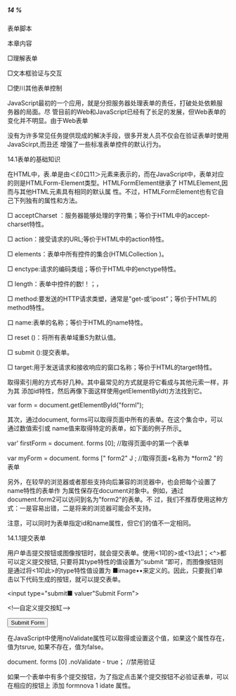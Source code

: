 ##### 14 %

表单脚本

本章内容

□理解表单

□文本框验证与交互

□使川其他表单控制

JavaScript最初的一个应用，就是分担服务器处理表单的责任，打破处处依赖服务器的局面。尽 管目前的Web和JavaScript已经有了长足的发展，但Web表单的变化并不明显。由于Web表单

没有为许多常见任务提供现成的解决手段，很多开发人员不仅会在验证表单时使用JavaScirpt,而丑还 增强了一些标准表单控件的默认行为。

14.1表单的基础知识

在HTML中，表.单是由＜£0口11＞元素来表示的，而在JavaScript中，表单对应的则是HTMLForm-Element类型。HTMLFormElement继承了 HTMLElement,因而与其他HTML元素具有相同的默认属 性。不过，HTMLFormElement也有它自己下列独有的属性和方法。

□ acceptCharset ：服务器能够处理的字符集；等价于HTML中的accept-charset特性。

□ action：接受请求的URL;等价于HTML中的action特性。

□ elements：表单中所有控件的集合(HTMLCollection )。

□ enctype:请求的编码类组；等价于HTML中的enctype特性。

□ length：表单中控件的数!！；，

□ method:要发送的HTTP请求类塑，通常是"get-或‘ipost”；等价于HTML的method特性。

口 name:表单的名称；等价于HTML的name特性。

□ reset ()：将所有表单域重S为默认值。

□ submit ():提交表单。

□ target:用于发送请求和接收响应的窗口名称；等价于HTML的target特性。

取得索引用的方式布好几种。其中最常见的方式就是将它看成与其他元索一样，并为其 添加id特性，然后再像下面这样使用getElementByldt)方法找到它。

var form = document.getElementById{"forml");

其次，通过document, forms可以取得页面中所有的表单。在这个集合中，可以通过数值索引或 name值来取得特定的表单，如下面的例子所示„

var' firstForm = document. forms [0];    //取得页面中的第一个表单

var myForm = document. forms [" form2" J ;    //取得页面+名称为 *form2 "的表单

另外，在较早的浏览器或者那些支持向后兼容的浏览器中，也会把每个设置了 name特性的表单作 为属性保存在document对象中。例如，通过document.form2可以访问到名为"form2"的表单。不 过，我们不推荐使用这种方式：一是容易出错，二是将来的浏览器可能会不支持。

注意，可以同时为表单指定id和name属性，但它们的值不一定相同。

14.1.1提交表单

用户单击提交按钮或图像按钮时，就会提交表单。使用<1叩的>或<13此1；<^>都可以定义提交按钮, 只要将其type特性的值设置为’’submit ”即可，而图像按钮则是通过将<1叩此>的type特性值设置为 ■image••来定义的。因此，只要我们单击以下代码生成的按钮，就可以提交表单。

<!--通用提交按钮-->

<input type="submit■ valuer"Submit Form">

<!―自定义提交按缸—>

<button type="submit">Submit Form</button>

<!--困像按钮

<input type="image" src="graphic.gif">

只要表单中存在上面列出的任何一种按钮，那么在相应表单控件拥有焦点的情况下，按回车键就可 以提交该表单。(textarea是一个例外，在文本区中回车会换行。)如果表单里没有提交按钮，按回车 键不会提交表单。

以这种方式提交表单时，浏览器会在将请求发送给服务器之前触发submit事件。这样，我们就有 机会验证表单数据，并据以决定是否允许表单提交。阻止这个事件的默认行为就可以取消表单提交。例 如，下列代码会阻止表单提交。

var form = document .getEleroentBy工d< "myForm11);

EventUtil.addHandler(form, "submit*, function(event){

//取得事件对象

event = EventUtil.getEvent(event);

//担止默认事件

EventUtil.preventDefault(event);

});

这里使用了第13章定义的EventUtil对象，以便跨浏览器处理事件。调用prevetnDefault () 方法阻止了表单提交。•般来说，在表单数据无效而不能发送给服务器时，可以使用这一技术。

在JavaScript中，以编程方式调用submit ()方法也町以提交表单。而且，这种方式无需表单包含 提交按钮，任何时候都可以正常提交表单。来看一个例子。

var form = document.getElementById("myForra"):

//*交表单 toza. aubnlt ()；

在以调用submit ()方法的形式提交表单时，不会触发submit事件，因此要记得在调用此方法之 前先验证表单数据。

提交表单时可能出现的最大问题，就是重复提交表单。在第一次提交表单后，如果长时间没有反 应，用户可能会变得不耐烦。这时候，他们也许会反复.单击提交按钮。结果往往很麻烦(因为服务器 要处理重a的请求)，或者会造成错误(如果用户是下订单，那么可能会多订好几份)。解决这一问题 的办法#两个：在第一次提交表单肟就禁用提交按钮，或者利用onsubndt事件处理程序取消后续的 表单提交操作。

14.1.2重置表单

在用户单击重置按钮时，表单会被瓊置。使用type特性值为”reset'^J<input;^<button:^ 可以创建®置按钮，如下面的例子所示。

<!—通用重置按相+•->

<input type='reset* value="Reset Form">

< !--自定义重置按钮-胃>

<button type="reset">Reset Form</button>

这两个按钮都可以用來重置表单。在重置表单时，所有表单字段都会恢复到页面刚加载完毕时的初 始值。如果某个字段的初始值为空，就会恢复为空；而带有默认值的字段，也会恢复为默认值。

用户单击_«置按钮屯置表单时，会触发reset事件。利用这个机会，我们可以在必要时取消重置 操作。例如，下面展示f阻止重置表单的代码。

var form = document.getElementById("rnyForm");

EventUtil.addHandler(form, "reset", function(event){

//取得亨件对象

event = EventUtil.getEvent{event);

//阻止表单重置

EventUtil.preventDefault(event)；

});

与提交表单一样，也可以通过JavaScript来熏置表单，如下面的例子所示。 var form = document.getElementById("myForm")；

//重置表单

form.reset()/

与调用submit {)方法不同，调用reset ()方法会像单击重置按钮一样嫩发reset事件。

在Web表单设计中，重置表单通常意味着对已经填写的數据不满意。重置表单 经常会导致用户摸不着头脑，如果意外地触发了表单重置事件，那么用户甚至会很恼 火。事实上，玄置表单的需求是很少见的。更常见的做法是提供一个取消按組，让用 户能够田到苗一个页面，而不是不分青红皂白地重置表单中的所有值。

14.1.3表单字段

可以像访问页面中的其他元素-样，使用原生DOM方法访问表单元素。此外，每个表单都有

elements属性，该属性是表单中所有元素的集合。这个elements集合是一个有序列表，其中包含着 表单中的所有字段，例如＜1叩此＞、＜£6父亡31?63；＞、＜1＞«1:1；011＞和＜€161＜336亡:＞。每个表单字段在elements 集合中的顺序，与它们出现在标记中的顺序相同，可以按照位置和name特性来访问它们。下面来看一 个例子。

var form = document.getElementById(•forrol•)；

//取得表单中的第一个字段

var fieldl = form.elements(0]?

//取评名为"textboxl •的字段

var field2 = form.elements("textboxl");

//取得表单中包念的字役的数量

var fieldCount = form.elements.length;

如果有多个表单控件都在使用一个name （如单选按钮），那么就会返回以该name命名的一个 NodeList。例如，以下面的HTML代码片段为例。

![img](E:/11.ProgramFiles/Typora/JavaScriptd8a70b8fbea1082c34809-81.jpg)

 

<form method="post" id=*myFormn> <ul>

 

</ul>

</form>

 

<lixinput

<lixinput

<lixinput

 

type=-radio" type="radio" type="radio"

 

name="color" name="color" name="color"

 

value=■red">Red</1i > value="green">Green</li> value=*blue">Blue</li>

 

FormFieldsExampleOJ.htm

在这个HTML表单中，有3个单选按钮，它们的name都是”color'意味着这3个字段是一起的。 在访问elements [ "color** ]时，就会返回一下NodeList,其中包含这3个元素；不过，如果访问 elements [0],则只会返回第一个元素。来看下面的例子。

var form = document.getElementById("myForm");

var colorFields = form.elements("color"]? alert (colorFields. length) ；    "3

var firstColorField = colorFields[0]；

var firstFormField = form.elements[0];

alert(firstColorField === firstFormField}; //true

FormFieldsExampleOl. htm

以上代码显示，通过form.elements[0]访问到的第一个表单字段，与包含在form.elements [-color-]中的第一•个元素相同。

也可以通过访问表单的属性来访问元責，例如form[0]可以取得第一个表单字 段，而form[ "color"]则可以取得第一个命名字段。这些爲性与通过elements集 合访问到的元素是相同的。但是，我们应该尽可能使用elements,通过表单属性访 问元素只是为了与旧浏览器向后兼容而保留的一种过渡方式。

1.共有的表单字段厲性

除了＜fieldSet＞元素之外，所有表单字段都拥有相同的一组属性。由于＜input＞^型可以表示多 种表单字段，因此有栈属性只适用于某些字段，但还有一些属性是所有字段所共有的。表单字段共有的 屑性和方法如下。

□    disabled：布尔值，表示当前字段是否被禁用。

□    form：指向当前字段所属表单的指针；只读。

□    name：当前字段的名称。

□    readonly：布尔值，表示当前字段是否只读。

□    tablndex：表示当前字段的切换(tab)序号。

□    type：当前字段的类型，如"checkbox，、"radio",等等。

□    value：当前字段将被提交给服务器的值。对文件字段来说，这个属性是只读的，包含着文件 在计算机中的路径。

除了 form属性之外，可以通过JavaScript动态修改其他任何属性。来看下面的例子：

var form = document.getElementById("myForm"}; var field - form.'elements [0];

//修改value属性

field.value = "Another value"；

//检查form属性的值

alert(field.form    form}; //true

//把焦点设置到当前字段 field.focus()；

//禁用当前字段

field.disabled = true；

//修改type属性(不推荐，但对＜:11^111:＞来说是可行的) field.type = "checkbox"；

能够动态修改表单字段域性，意味着我们可以在任何时候，以任和J方式来动态操作表单。例如，很 多用户可能会重复单击表单的提交按钮。在涉及信用卡消费时，这就是个问题：因为会导致费用翻番。 为此，最常见的解决方案，就是在第一次单击后就禁用提交按钮。只要侦听submit事件，并在该事件 发生时禁用提交按钮即可。以下就是这样一个例子。

//进免多次提交表单

EventUtil.addHandler(form, ■submit", function(event){ event = EventUtil.getEvent(event)； var target = EventUtil.getTarget(event);

//取得提交按钮

var btn = target.elements[*submit-btn"J；

//禁用它

btn.disabled = true；

});

FormFieldsExample02, htm

以上代码为表单的submit事件添加了一个事件处理程序。事件触发后，代码取得了提交按钮 并将其disabled属性没置为true。注意.不能通过onclick事件处理程序来实现这个功能，原 因是不同浏览器之间存在“时差有的浏览器会在触发表单的submit事件之前触发click事件， 而有的浏览器则相反。对于先触发click事件的浏览器，意味赛会在提交发生之前禁用按钮，结果 永远都不会提交表单。因此，最好是通过submit事件来禁用提交按钮。不过，这种方式不适合表 单中不包含提交按钮的情况;如前所述，只有在包含提交按钮的情况下,才有可能触发表单的submit 事件。

除了＜fieldset＞之外，所有表单字段都有type属性。对于＜input＞元素，这个值等于HTML特 性type的值。对于其他元素，这个type属性的值如下表所列。

| 说    明         | HTML示例                           | type厲性的值      |
| ---------------- | ---------------------------------- | ----------------- |
| 单选列表         | <select>...</select>               | •select-one*      |
| 多选列表         | <select raultiple>...</select>     | "select-multiple" |
| 自定义按钮       | <button>...</button>               | "submit"          |
| 自定义非提交按钮 | <button type="button">..,</button> | ■button■          |
| A定义重置按钮    | <button type="reset■>..,</buton>   | ■reset"           |
| 自定义提交按钮   | <button type-"sul»nit■>...</buton> | •submit"          |

此夕卜，＜input;=^＜button＞元素的type属性是可以动态修改的，而＜5616(:(;＞元素的type属性 则是只读的。

2.共有的表单字段方法

每个表单字段都有两个方法：focus (＞和blur (＞。其中，focus ()方法用于将浏览器的焦点设置 到表单字段，即激活表单字段，使其可以响应键盘事件。例如，接收到焦点的文本框会显示插人符号， 随时可以接收输人。使用focus ()方法，可以将用户的注意力吸引到页面中的某个部位。例如，在页面 加载完毕后，将焦点转移到表单中的第-个字段。为此，可以侦听页面的load事件，并在该事件发生 时在表单的第一个字段上调用focus (＞方法，如下面的例子所示。

Eventutil.addHandler{windowz "load"/ function.(event){ document.forms[0].elements[0].focus(＞;

))；

要注意的是，如果第一个表单字段是一个＜input＞元素，且其type特性的值为■hidden，，那么 以上代码会导致错误。另外，如果使用CSS的display和visibility属性隐藏了该字段，同样也会 导致错误。

HTML5为表单字段新增了一个autofocus属性。在支持这个属性的浏览器中，只要设置这个屈性， 不用JavaScript就能自动把焦点移动到相应字段。例如：

＜input type="text" autofocus＞

为了保证前面的代码在设置autofocus的浏览器中正常运行，必须先检测是否设置了该属性，如 果设置了，就不用再调用focus () 了。

EventUtil.addHandler(window, "load", function(eventJ{ var element = document.forms[0].elements[0]；

if (element.autofocus I== true){

element.focus(); console.log(*JS focus");

}

}) ?

FocusExampleOl. htm

因为autofocus是一个布尔值展性，所以在支持的浏览器中它的值应该是true。(在不支持的浏 览器中，它的值将是空字符串。)为此，上面的代码只有在autofocus不等于true的情况下才会调用 focus 0 ,从而保证向前兼容o支持autofocus属性的浏览器有Firefox4+、Safari 5+、Chrome和Opera 9.6o

在默认情况下，只有表单字段可以获得焦点。对于其他元素而言，如果先将其 tablndex属性设置为-1,然后再调用focus (＞方法，也可以让这些元素获得焦点。 只有Opera不支持这种技术。

与focus ()方法相对的是blur ()方法，它的作用是从元素中移走焦点。在调用blur()方法时， 并不会把焦点转移到某个特定的元素上；仅仅是将焦点从调用这个方法的元索上面移走而已。在早期 Web开发中，那时候的表单字段还没有readonly特性，W此就可以使用blur ()方法来创建只读字段《= 现在，虽然需要使用blur ＜)的场合不多了，但必要时还可以使用的。用法如下：

document.forms[0].elements[0].blur(}；

3.共有的表单字段事件

除了支持献标、键盘、更改和IITML事件之外，所有表单字段都支持下列3个事件。

□    blur：当前字段失去焦点时触发。

□    change：对于＜input5^U＜textarea＞元素，在它们失去煤点且value值改变时触发；对于 ＜seleCt＞元素，在其选项改变时触发。

□    focus：当前字段获得焦点时触发。

当用户改变了当前字段的焦点，或者我们调用了 blur ()或focus (＞方法时，都可以触发blur和 focus事件。这两个事件在所有表单字段中都是相同的。但是，change事件在不同表单控件中触发的 次数会有所不同。对于元素，当它们从获得焦点到失去焦点.0. value值改变吋, 才会触发change事件。对于＜select＞元素，只要用户选择了不同的选项，就会触发change事件； 换句话说，不失去焦点也会触发change事件。

通常，可以使用focus和blur事件来以某种方式改变用户界面，要么是向用户给出视觉提示，要 么是向界面中添加额外的功能(例如，为文本框M示一个下拉选项菜单)。而change事件则经常用于 验证用户在字段中输人的数据。例如，假没有一个文本框，我们只允许用户输人数值。此时，可以利用 focus事件修改文本框的背景颜色，以便更清楚地衷明这个字段获得了焦点。可以利用blur事件恢复 文本框的背景颜色，利用change事件在用户输人了非数值字符时再次修改背景颜色。下面就给出了实 现上述功能的代码。

var textbox = document.forms[0).elements(0);

EventUtil.addHandler(textbox, "focus", function(event){ event = EventUtil .getEvent (event)，-

var target = EventUtil.getTarget(event)；

if (target.style.backgroundcolor != "red*){ target.style.backgroundColor = "yellow"；

}

});

EventUtil.addHandler(textbox, "blur", function(event){ event = EventUtil.getEvent(event); var target = EventUti1.getTarget{event);

if (/[^\d]/.test(target.value)){

target.style.backgroundcolor = "red*;

)else {

target.style.backgroundcolor = "•y

)

})；

EventUtil.addHandler(textbox, "change", function(event){ event = EventUtil.getEvent(event); var target = EventUtil.getTarget(event);

if {/[A\d]/.test(target.value)〉{

target.style.backgroundcolor = "red"；

} else {

target.style.backgroundcolor =

}

}) A

FormFieldEventsExampleO l.htm

在此，onfocus事件处理程序将文本框的背景颜色修改为黄色，以清楚地表单当前字段已经激活。 随后，onblur和onchangc事件处理程序则会在发现非数值字符时，将文本框背景颜色修改为红色。 为了测试用户输入的是不是非数值，这里针对文本框的value属性使用了简单的正则表达式。而且， 为确保无论文本框的值如何变化，验证规则始终如一，onblur和onchange事件处理程序中使用了相 同的正则表达式。

关于blur和change事件的关系，并没有戸格的规定。在某些利览器中，blur 事件金先于change事件发生；而在其他浏览器中，则恰好相反。为此，不能假定这 两个事件总会以某种顺序依次触发，这一点要特别注意。

14.2文本框脚本

在HTML屮，有两种方式来表现文本框：一种是使用＜input＞元素的单行文本框，另一种是使用 多行文本框。这两个控件非常相似，而且多数时候的行为也差不多。不过，它们之间仍

然存在一些重要的区别。

要表现文本框，必须将＜input＞元素的type特性设置为"text-。而通过设置size特性，可以指 定文本框中能够显示的字符数。通过value特性，可以设置文本框的初始值，而maxlength特性则用 于指定文本框可以接受的最大字符数。如果要创建一个文本框，让它能够显示25个字符，但输人不能 超过50个字符，可以使用以下代码：

＜inpu二 type=ntext" size="25" maxlength-"50" value="initial value"＞

相对而言,＜textareaxJE索则始终会呈现为一个多行文本框。要指定文本框的大小，可以使用rows 和cols特性。其中，rows特性指定的是文本框的字符行数，而cols特性指定的是文本框的字符列数 (类似于＜1叩11＞元素的size特性)。与＜1叩北＞元素不同，＜textarea＞的初始值必须要放在

之间，如卜面的例子所示。

＜textarea rows-•25" cols="5"＞initial value＜/textarea＞

另一个与＜input:^K别在于，不能在HTML中给＜textarea＞指定最大字符数。

无论这两种文本框在标记中有什么区别，怛它们都会将用户输人的内容保存在value属性中。可

以通过这个属性读取和设置文本框的值，如下面的例子所示：

var textbox = document.forms[0].elements("textboxl"]; alert(textbox.value)；

textbox.value = "Some new value";

我们建议读者像h面这样使用value属性读取或设置文本框的值，不建议使用标准的DOM方法。 换句话说，不要使用setAttribute()设置＜input＞元素的value特性，也不要去修改＜textarea＞ 元素的第一个子节点。原因很简单：对value屑性所作的修改，不一定会反映在DOM中。因此，在处 理文本框的值时，最好不要使用DOM方法。

14.2.1选择文本

卜.述两种文本框都支持select ()方法，这个方法用于选择文本框中的所有文本。在调用select () 方法时，大多数浏览器(Opera除外)都会将焦点设S到文本框中。这个方法不接受参数，可以在任何 时候被调用。下面来看一个例子。

var textbox = document.forms[0].elements["textbox!"]； textbox.select()；

在文本框获得焦点时选择其所有文本，这是一种非常常见的做法，特别是在文本框包含默认值的时 候。因为这样做可以让用户不必一个一个地删除文本。下面展示了实现这-操作的代码。

EventUtil.addHandler{textbox, "focus"# function(event)( event = EventUtil.getEvent(event)； var target EventUtil.getTarget(event);

target.select();

});

TextboxSelectExampleOl. htm

将上面的代码应ffl到文本框之后，只要文木框获得焦点，就会选择其中所有的文本。这种技术能够 较大幅度地提升表单的易用性。

1.选择(select)事件

与select (＞方法对应的，是一个select事件。在选择了文本框中的文本时，就会触发select 事件。不过，到底什么时候触发select事件，还会因浏览器而异。在IE9+、Opera、Firefox、Chrome 和Safari中，只有用户选择了文本(而且要释放鼠标)，才会触发select.事件。而在IE8及更早版本中， 只要用户选择了一个字母(不必释放鼠标)，就会触发select事件。另外，在调用select <)方法时也 会触发select事件。下面是一个简单的例子。

var textbox = document,forms[0].elements[*textboxl”】； EventUtil.addHandler(textbox# "select”， function(event){

var alert("Text selected" + textbox.value);

))；

SelectEventExample01.htm

2.取得选择的文本

虽然通过select事件我们可以知道用户什么时候选择了文本，但仍然不知道用户选择了什么文本。 HTML5通过一些扩展方案解决了这个问题.以便更顺利地取得选择的文本。该规范采取的办法是添加 两个属性： selectionStart 和selectionEndo这两个属性中保存的是基于0的数值，表示柄选择 文本的范围(即文本选区开头和结尾的偏移《〉。因此，要取得用户在文本框中选择的文本，可以使用 如下代码。

function getSelectedText(textbox){

return textbox.value.substring(textbox.selectionStart, textbox,selectionEnd);

因为substring。方法基于字符串的偏移量执行操作，所以将selectionStart和 select ionEnd直接传给它就可以取得选中的文本。

IE9+、Firefox、Safari、Chrome和Opera都支持这两个属性。IE8及之前版本不支持这两个属性， 而是提供了另一种方案。

IE8及更早的版本中有一个document. selection对象，其中保存着用户在整个文档范围内选择 的文本信息；也就是说，无法确定用户选择的是页面中哪个部位的文本。不过，在与select事件一起 使用的时候，可以假定是用户选择了文本框中的文本，因而触发了该事件。要取得选择的文本，首先必 须创建一个范围(第12章讨论过)，然后再将文本从其中提取出来，如下面的例:了•所示。

function getSelectedText(textbox){

if (typeof textbox.selectionStart "number") {

return textbox.value.substring(textbox.selectionStart, textbox.selectionEnd)；

} else if (document.selection){

return document.selection.createRange().text;

TextboxGetSelectedTextExampleOl. htm

这里修改了前面的函数，包括f在IE中取得选择文本的代码。注意，调用document, select ion Bt,不需要考慮textbox参数。

3.选择部分文本

HTML5也为选择文本框中的部分文本提供了解决方案，即最早由Firefox引人的 setSelectionRange ()方法。现在除select {)方法之外，所有文本框都有一个setSelectionRange () 方法。这个方法接收两个参数：要选择的第4字符的索引和要选择的最后一个字符之后的字符的索引 (类似于substring ()方法的两个参数)。来看一个例子。

textbox.value = "Hello world!

//选择所有文本

textbox, set Select ionRange (0 f textbox, value, length) ； /"Hello world!"

//选择前3个字符

textbox.setSelectionRange(0, 3);    //"Hel"

//选择第4到第6个字符

textbox.setSelectionRange(4y 7);    //"o w"

要看到选择的文本，必须在调用setSelect ionRange ()之前或之后立即将焦点设置到文本框。 IE9、Firefox、Safari、Chrome 和 Opera支持这种方案。

IE8及更弔版本支持使用范围(第12章讨论过)选择部分文本。要选择文本框中的部分文本，必须 首先使用IE在所有文本框上提供的createTextRangeO方法创建一个范围，并将苏故在恰当的位置 上。然后，再使用moveStartO和moveEndG这两个范围方法将范围移动到位。不过，在调用这两个 方法以前，还必须使用col lapse ()将范围折叠到文本框的开始位置。此时，moveStarU)将范围的起 点和终点移动到了相同的位置，只要再给moveEndO传人要选择的字符总数即可。最后一•步，就是使 用范围的select ()方法选择文本，如下面的例子所示。

textbox.value = "Hello world!";

var range = textbox.createTextRange();

//选择所有文本

range.collapse(true);

range.movestart("character-, 0);

range.moveEnd("character", textbox.value.length)；    //"Hello world!■

range.select();

//选择前3个字符

range.collapse{true)；

range.moveStart("character", 0);

range.moveEnd("character-, 3)；

range.select();    //"Hel"

//选择第4到第6个字符

range.collapse(true)；

range.moveStart("character"r 4);

range.moveEnd("character"r 3);

range.select()?    //"o w”

与在其他浏览器中一样，要想在文本框中看到文本被选择的效果，必须让文本框获得焦点。 为了实现跨浏览器编程，可以将上述两种方案组合起来，如下面的例子所示。

function selectText(textboxy startIndex, stoplndex){ if (textbox.setSelectionRange){

textbox.setSelectionRange(startIndex, stoplndex);

} else if (textbox.createTextRange){

var range = textbox.createTextRange()? range.collapse(true};

range.moveStart("character", startlndex);

range.moveEnd("character", stoplndex - startIndex};

range.select();

textbox.focus();

}

TextboxPartialSelectionExampleOl. htm

这个selectTextO涵数接收三个参数：要操作的文木框、要选择文本中第一个字符的索引和要选 择文本中最后一个字符之后的索引。首先，函数测试了文本框是否包含setSelectionRangeO方法。 如果有，则使用该方法。否则，检测文本框是否支持createTextRangeO方法。如果支持，则通过创 建范W来实现选择。最后一步，就是为文本框设置焦点，以便用户看到文本框中选择的文本。可以像下 面这#selectText 法。

textbox.value = "Hello world!"

//选择所有文本

selectText (textbox, 0, textbox.value, length); /"Hello world!"

//选择前3个字符

selectText(textbox, 0, 3)?    //"Hel"

//选择第4到第6个字符

selectText(textbox, 4, 7);    //"o w"

选择部分文本的技术在实现髙级文本输入框时很有川，例如提供自动完成建议的文本框就可以使用 这种技术。

14.2.2过滤输入

我们经常会要求用户在文本框中输人特定的数据，或者输人特定格式的数据。例如，必须包含某些 宇符，或者必须匹配某种模式。由于文本框在默认情况K没有提供多少验证数据的手段，因此必须使用 JavaScript来完成此类过滤输人的操作。而综合运用事件和DOM手段，就可以将普通的文本框转换成能 够理解用户输入数据的功能型控件。

1.屏蔽字符

有时候，我们需要用户输人的文本中包含或不包含某些字符。例如，电话号码中不能包含非数值字 符。如前所述，响应向文本框中插人字符操作的是keypress事件。因此，可以通过阻止这个事件的默 认行为来屏蔽此类字符。在极端的情况下，可以通过下列代码屏蔽所有按键操作。

EventUtil.addHandler(textbox, "keypress", function(event){ event = EventUCil.getEvent(event);

EventUtil.preventDefault(event);

})；

运行以上代码后，由于所有按键操作都将被屏蔽，结果会导致文本框变成只读的。如果只想屏蔽特 定的字符，则需要检测keypress ；#件对的字符编码，然后再决定如何响应。例如，下列代硏只允许 用户输人数值。

EventUtil.addHandler(textbox, "keypress", function(event){ event = EventUtil.getEvent(event);

var target 醒 EventUtil.getTarget(event): var charCode = EventUtil.getCharCode(event);

if (I/\d/.teat(String.fromCharCode(charCode))){

RventUtil.preventDefault(event)；

)

});

在这个例子中，我们使用EventUtil.getCharCodeG实现了跨浏览器取得字符编码。然后，使 用String. fromCharCodeG将字符编码转换成字符串，再使用正则表达式八d/来测试该字符串，从 而确定用户输人的是不是数值。如果测试失败，那么就使用EventUtil .preventDefault ()屏蔽按键 事件。结果，文本框就会忽略所有输人的非数值。

虽然埋论上只应该在用户按下字符键时才触发keypress事件，但有些浏览器也会对其他键触发此 事件。Firefox和Safari (3.1版本以前)会对向上键、向下键、退格键和删除键触发keypress事件； Safari 3.1及更新版本则不会对这*键触发keypress事件。这意味着，仅考虑到屏蔽不是数值的字符还 不够，还要避免屏蔽这些极为常用和必要的键。所幸的是，要检测这些键并不困难。在Firefox中，所 有由非字符键触发的keypress事件对应的字符编码为0,而在Safari 3以前的版本中，对应的字符编 码全部为8。为了it代码更通用，只要不屏蔽那些字符编码小于10的键即可。故而，可以将上面的函数 重写成如下所示。

Eventutil.addHandler(textbox, "keypress", function(event){ event = EventUtil.getEvent(event)； var target = EventUtil.getTarget(event); var charCode = EventUtil.getCharCode(event)；

if (1/\d/.teat(String.fromCharCode(charCode)> && charCode > 9){

EventUtil .preventDefault (event) '•

)

}>；

这样，我们的事件处理程序就可以适用所有浏览器了，即可以屏蔽非数值字符，但不屏蔽那些也会 触发keypress事件的基本按键。

除此之外，还有一个问题需要处理：复制、粘贴及其他操作还要用到Ctrl键。在除IE之外的所有 浏览器中，前面的代码也会屏蔽Ctrl+C、Ctrl+V,以及其他使用Ctrl的组合键。因此，最后还要添加一 个检测条件，以确保用户没冇按下Ctrl键，如下面的例子所示。

EventUtil.addHandler{textbox, "keypress", function(event){ event = EventUtil.getEvenc(event); var target = EventUtil.getTarget{event}; var charCode = EventUtil.getCharCode(event);

if (I/\d/.teat(String.froaaCharCode(charCode))    charCode > 9

1event.ctrlKey){

EventUtil.preventDefault(event);

}

TextboxInputFUteringExampleO l.htm

经过最后一点修改，就nf以确保文本框的行为完全正常了。在这个例子的基础上加以修改和调整， 就可以将同样的技术运用于放过和屏蔽任何输人文本框的字符。

2.操作剪貼板

IE是第一个支持与剪贴板相关事件，以及通过JavaScript访问剪貼板数据的浏览器。IE的实现成为 了事实上的标准，不仅Safari 2、Chrome和Firefox 3也都支持类似的事件和剪貼板访问(Opera不支持

通过JavaScript访问剪贴板)，HTML5后来也把剪贴板事件纳人了规范。下列就是6个剪贴板事件。

□    be forecopy ：在发生复制操作前触发。

□    copy:在发生复制操作时触发。

口 beforecut:在发生剪切操作前触发。

□    cut:在发生剪切操作时触发。

□    beforepaste：在发生粘贴操作前触发。

□    paste：在发生粘贴操作时触发。

由于没冇针对剪贴板操作的标准，这些事件及相义对象会因浏览器而异。在Safari、Chrome和Firefox 中，beforecopybeforecut和beforepaste事件只会在拯水针对文本框的上下文菜单(预期将发 生剪贴板事件)的情况下触发。但是，IE则会在触发copy、cut和paste事件之前先行触发这些事件。 至于copy、cut和paste事件，只要是在上下文菜单中选择了相应选项，或者使用了相应的键盘组合 键，所有浏览器都会触发它们。

在实际的事件发生之前，通过beforecopy、be forecut和beforepaste事件可以在向剪贴板发 送数据，或者从剪贴板取得数据之前修改数据。不过，取消这些事件并不会取消对剪贴板的操作——只 有取消copy、cut和paste事件，才能阻ll:相应操作发生。

要访问剪贴板中的数据，可以使用clipboardData对象：在IE中，这个对象是window对象的 属性；而在Firefox 4+、Safari和Chrome巾，这个对象是相应event对象的厲性。'但是，在Firefox、 Safari和Chorme中，只有在处理剪贴板事件期间clipboardData对象才冇效，这是为了防止对剪贴板 的未授权访问；在IE中，则可以随时访问clipboardData对象。为了确保跨浏览器兼容性，最好只 在发生剪贴板事件期间使用这个对象。

这个 clipboardData 对象有三个方法：getData (＞、setData ()和 clearData ()。其中，getData () 用于从剪贴板中取得数据，它接受•个参数，即要取得的数据的格式。在IE中，有两种数据格式："text" 和-URL"。在Firefox、Safari和Chrome中，这个参数是一种MIME类型；不过，可以用"text•代表 ■text/plain"。

类似地，setDataO方法的第一个参数也是数据类型，第二个参数是要放在剪贴板中的文本。对于 第一个参数，IE照样支持lext’1和”URL、而Safari和Chrome仍然只支持MIME类型。但是，与 getData ()方法不同的是，Safari和Chrome的56[03&3()+方法不能识别'呔6*1:"类型＜:这两个浏览器在 成功将文本放到剪贴板中后.都会返囬true;否则，返回falseo为了弥合这些差异，我们可以向 EventUtil中再添加下列方法。

var EventUtil = {

//冰略的代码

gotClipboardText: function(event){

var clipboardData ■ (event.clipboardData II window.clipboardData)t return clipboardData.getData("text");

//省略的代码

setClipboardText: function(event, value){ if (event.clipboardData){

return event.clipboardData.setData("text/plainM, value);

)else if (window.clipboardData){

return window.clipboardData.setData("text"< value)?

)

//省略的代码

EventUtil.js

这里的getClipboardText (}方法相对简单；它只要确定clipboardData对象的位置，然后再 以"text•类型调用getData<)方法即可。相应地，setClipboardText ()方法则要稍微复杂一些。在 取得clipboardData对象之后，需要根据不同的浏览器实现为setData ()传人不同的类型(对于Safari 和 Chrome,是"text/plain";对于 IE,是"text" )o

在需要确保粘贴到文本框中的文本中包含某些字符，或者符合某种格式要求时，能够访问剪贴板是非 常有用的。例如，如果斗文本框只接受数值，那么就必须检测粘贴过来的值，以确保有效。在paste 事件中，可以确定剪贴板中的值是否有效，如果无效，就可以像下面示例中那样，取消默认的行为。

EventUtil.addHandler(textbox, "paste", function(event){

I    event = EventUtil,getEvent(event);

var text = EventUtil.getClipboardText(event):

if (JZz'\d*$/.test(text)) {

EventUtil.preventDefault(event)；

})；

TextboxClipboardExampleOl. htm

在这里，onpaste事件处理程序可以确保只有数值才会被粘貼到文本框中。如果剪贴板的值与正 则表达式不匹配，则会取消粘贴操作。Firefox, Safari和Chrome只允许在onpaste事件处理程序巾访 问 getData ()方法。

由于并非所有浏览器都支持访问剪贴板，所以更简单的做法是屏蔽一或多个剪贴板操作。在支持 copy、cut和paste事件的浏览器中(IE、Safari、Chrome和Firefox 3及更商版本)，很容易阻止这些 事件的默认行为。在Opera中，则需要阻止那些会触发这些事件的按键操作，同时还要阻止在文本框中 显示上下文菜单。

14.2.3自动切换焦点

使用JavaScript可以从多个方面增强表单字段的易用性。艽中，最常见的-种方式就是在用户填写 完当前字段时，自动将焦点切换到下一个字段。通常，在自动切换焦点之前，必须知道用户已经输人了 既定长度的数据(例如电话号码)。例如，美国的电话号码通常会分为三部分：区号、局号和另外4位 数字。为取得完整的电话号码，很多网页中都会提供下列3个文本框：

<input type?text" name="tell * id="txtTellB maxlength= * 3■>

<input type="text" name="tel2" id="txtTel2" maxiength=■3■>

<input type="text" name=-tel3 * id="txtTel3" maxiength=•4■>

Textbox TabForwardExampleOl. htm

为增强易用性，同吋加快数据输人，可以在前一个文本框中的字符达到最大数毡后，自动将焦点切 换到下一个文本框。换句话说，用户在第-•个文本框中输入了 3个数字之后，焦点就会切换到第一个文 本框，再输人3个数字，焦点又会切换到第三个文本框。这种“自动切换焦点”的功能，可以通过下列 代码实现：

{function()(

function tabForward(event){

event = EventUtil.getEvent(event); var target = EventUtil.getTarget(event);

if (target.value.length == target.maxLength){ var form = target.form；

for (var i=0, 1 en.= form.elements.length; i < len； i+ + ) { if (form.elements[i] == target) {

if (form.elements[i+1]){

form.elements[i+l].focus()；

}

return；

}

var textboxl = document.getElementById(’ txtTell*)； var textbox2 = document. get Element By Id (* txtTel2 ••); var textbox3 = document.getElementById("txtTel3")；

EventUtil.addHandler(textboxl, "keyup■, tabForward)； EventUtil.addliandler {textbox2x "keyup", tabForward); EventUtil.addllandler(textbox3# "keyup", tabForward)；

}) 0 ?

TextboxTabForwardExampleOl. htm

开始的tabForward UW数是实现“自动切换焦点”的关键所在。这个函数通过比较用户输人的值 与文本框的maxlength特性，可以确定是否已经达到最大长度。如果这两个值相等（因为浏览器最终 会强制它们相等，因此用户绝不会多输人字符），则耑要査找表单字段集合，直虽找到下一个文本框。 找到下一个文本框之后，则将焦点切换到该文木框。然后，我们把这个函数指定为每个文本框的onkeyup 事件处理程序。由于keyup事件会在用户输人了新字符之后触发，所以此时是检测文本框中内容长度 的最佳时机。这样一来，用户在填写这个简单的表单时，就不必再通过按制表键切换表单字段和提交表 单了。

不过溝记住，这些代码只适用于前面给出的标记，而II没有考應隐藏字段=

14.2.4 HTML5 约束验证 API

为了在将表单提交到服务器之前验证数据，HTML5新增了一些功能。有了这些功能，即便JavaScript 被禁用或者由于种种原因未能加载，也可以确保基本的验证。换句话说，浏览器自己会根据極记中的规 则执行验证，然后自己显示适当的错误消息（完全不用JavaScript插手）。当然，这个功能只有在支持 HTML5这部分内容的浏览器中才有效，这些浏览器有Firefox 4+、Safari 5+、Chrome和Opera 10+。

只有在某些怙况下表单字段冰能进行A动验证。具体来说，就是要在HTML标记中为特定的字段 指定一些约束，然后浏览器才会0动执行表单验证。

\1.    必填字段

第--种情况是在表单字段中指定了 required属性，如下而的例子所示：

<input type="textname="username" required〉

任何标注有required的字段，在提交表单时都不能空着。这个属性适用于〈input〉、<textarea> 和<select>字段（Opera 11及之前版本还不支持〈select>的required屈性）。在JavaScript中，通过 对应的required属性，可以检査某个表单字段是否为必填字段。

var isUsernameRequired = document.forms[0J.elements["username°].required；

另外，使用下面这行代码可以测试浏览器是否支持required属性。

var isRequiredSupported = "required" in document.createElement（"inputM;

以上代码通过特性检测来确定新创建的<input;>%索中是否存在required属性。

对于空着的必填字段，不同浏览器有不同的处理方式。卩1«^»4和01^!»11会阻止表雄提交并在相 应字段下方弹出帮助框，而Safari （5之前）和Chrome （9之前）则什么也不做，而且也不阻止表单提

交。

\2.    其他输入类型

HTML5 *<inPut>元索的type滅性又增加了几个值。这些新的类型不仅能反映数据类型的信息， 而且还能提供一拽默认的验证功能。其屮，和是两个得到支持最多的类型，各浏览器也 都为它们增加丫定制的验证机制。例如：

<input type="email■ name email■>

<input type="url" name="homepage">

顾名思义，"email"类型要求输人的文本必须符合电子邮件地址的模式，而■url•‘类型要求输入的 文本必须符合URL的模式。不过，本节前面提到的浏览器在恰当地匹配模式方面都存在问题。最明显 的是会被当成一个有效的电子邮件地址。浏览器开发商还在解决这些问题。

要检测浏览器是否支持这些新类铟，可以在JavaScript创建一f<input>元素，然后将type属性 设H为-email”或•url»,最后再检测这个域性的值。不支持它们的IH版本浏览器会自动将未知的值设 置为“text”，而支持的浏览器则会返回正确的值。例如：

var input = document.createElement（■input"}; input.type = "email"；

var isSmailSupported = （input.type =- "email"）;

要注意的是，如果不给<1叩此>元素设置required «性，那么空文本框也会验证通过。另一方面， 设置特定的输人类型并不能阻止用户输人无效的值，只是应用某些默认的验证而已。

\3.    数值范围

除了’•email"和“urV，HTML5还定义了另外几个输人元素：，这几个元素都要求填写某种基于数

字的值：•number", "range", "datetime", "datetime-local", ’date”、"month"、"week", 还有•time-。浏览器对这几个类型的支持情况并不好，闪此如果真想选用的话，要特别小心。目前， 浏览器开发商主要关注更好的跨平台兼容性以及更多的逻辑功能。因此，本节介绍的内容某种程度上有 呰超前，不一定马上就能在实际开发中使用。

对所右这些数值类型的输人元索，可以指定min属性(最小的可能值)、max属性(最大的可能值) 和step属性(从min到max的两个刻度间的差值)。例如，想让用户只能输人0到100的值，而且这 个值必须是5的倍数，可以这样写代码：

<input type="number" min="0" max="100" step="5" name="count">

在不同的浏览器中，可能会也可能不会看到能够白动递增和递减的数值调节按钮(向上和向下按

钮)。

以上这驻属性在JavaScript中都能通过对应的元素访问(或修改)。此外，还有两个方法：stepupf) 和stepDownO,都接收一个可选的参数：要在当前值基础上加上或减去的数值。(默认是加或减1。) 这两个方法还没有得到任何浏览器支持，仴下面的例子演示了它们的用法。

input.stepDown(10)； //减10

4.输入模式

HTML5为文本字段新增了 pattern属性。这个属性的值是一个正则表达式，用于匹配文本框中的 值<：例如，如果只想允许在文本字段屮输人数值，可以像下面的代码-样应用约束：

<input type="texc" pattern="\<3+* name= "count">

注意，模式的开头和末尾不用加"和$符号(假定已经有了)。这两个符号表示输人的值必须从头到 尾都与模式闪配。

与其他檢人类型相似，指定pattern也不能阻止用户输人无效的文本。这个模式应用给值，浏览 器来判断值是有效，还是无效。在JavaScript巾可以通过pattern属性访问模式。

var pattern - document.forms[0】.elementsI"count■】.pattern;

使用以下代码可以检测浏览器是否支持pattern属性。

var isPatternSupported = "pattern*1 in document. createSlement (" input")；

5.检測有效性

使用checkValidityO方法可以检測表单中的某个字段是否有效。所有表单字段都有个方法，如 果穿段的值有效，这个方法返冋true,否则返回false。字段的值足否有效的判断依据是本节前面介 绍过的那些约束。换句话说，必填字段中如果没有值就是无效的，而字段中的值与pattern属性不匹 配也是无效的。例如：

if (document.forms[0】.elements[0].checkValidity{)){

//字段有效，继续

} else {

//字段无效

要检测幣个表卑是否有效，可以在表单自身调用checkValidity (>方法<，如果所有表单字段都有 效，这个方法返冋true;即使有-个字段无效，这个方法也会返回Ealseo

if(document.forms[0].checkValidity()){

//表单有效，继续 } else {

//表单无效

}

与checkValidity<)方法简单地吿诉你字段是否布效相比，validity属性则会吿诉你为什么字 段苻效或无效。这个对象巾包含一系列《性，每个属性会返回一个布尔值。

□    customError :如果设置了 setCustomValidity (),则为 true,否贝G返回 false。

□    patternMismatch：如果值与指定的pat tern属性不匹配，返冋true。

口 rangeOverf low：如果值比max值大，返回true。

□    rangeUnderf 1 ow：如果值比min 值小，返回 true。

□    stepMisMatch：如果min和max之间的步长值不合理，返回trueo

□    tooLong：如果值的长度超过了 maxi eng[h属性指定的长度，返回true。有的浏览器(如Firefox4) 会自动约束字符数量，因此这个值可能永远都返回false。

□    typeMismacch：如果值不是"mail ••或Murl”要求的格式，返回true。

□    valid：如果这里的其他/滅性都是false,返回true。checkValidity ()也要求相同的值。

□    valueMissing：如果标注为required的字段中没存值，返回true。

因此，要想得到更具体的信息，就应该使用validity属性来检测表单的有效性。下面是一个例子。

if (input.validity && !input.validity.valid){ if (input.validity.valueMissing){

alert("Please specify a value.")

} else if (input.validity.typeMismatch){

alert ("Please enter an email address. **);

} else {

alert ("Value is invalid.”；

}

6.禁用验证

通过设置invalidate属性，可以吿诉表单不进行验证。

<form method-"post" action="signup.php" novalidate>

< i --这里插入表单元责-->

</form>

在JavaScript中使用noValidate属性可以取得或设置这个值，如果这个属性存在，值为tsrue, 如果不存在，值为false。

document. forms [0] .noValidate - true； //禁用验证

如果一个表单中有多个提交按钮，为了指定点击某个提交按钮不必验证表单，可以在相应的按钮上 添加 formnova 1 idate 属性。

<form method="post" action="foo.php">

<!--这里插入表单元素一>

<input type-M submit" value="Regular Submit">

<input type="submit" formnova1Idate name«nbtnNoV«lidato" valuer"Non-validating Submit">

</form>

在这个例子中，点击第一个提交按钮会像往常一样验证表单，而点击第二个按钮则会不经过验证而 提交表单。使用JavaScript也可以设置这个属性。

//禁用狯证

document.forms[0].elements【"btRNoValidate"]•formNoValidate = true；14.3选择框脚本

选择框是通过<3^6011>和<0£)1^011>元素创建的。为了方便与这个控件交互，除了所有表单字段共 有的属性和方法外，HTMLSelectElement类型还提供了下列属性和方法。

□    a&i{neMOption, relCption):向控件中插人新<option>jii素，其位置在相关项(reJOption ) 之前。

□    multiple:布尔值，表示是否允许多项选择；等价于HTML中的multiple特性。

□    options:控件中所有<option>元素的 HTMLCollection。

□    remove (index):移除给定位置的选项。

□    selectedlndex：基于0的选中项的索引，如果没有选中项，则值为-1。对于支持多选的控件,• 只保存选中项中第一项的索引。

□    size：选择框中可见的行数；等价于HTML中的size特性。

选择框的type属性不是-select-one"，就是"select-multiple”，这取决于HTML代码中有 没有multiple特性。选择框的value属性由当前选中项决定，相应规则如下。

□如果没有选中的项，则选择框的value属性保存空字符串。

□如果有一个选中项，而且该项的value特性已经在HTML中指定，则选择框的value属性等 于选中项的value特性。即使value特性的值是空字符串，也同样遵循此条规则。

□如果有一个选中项，但该项的value特性在HTML中未指定，则选择框的value属性等于该 项的文本。

□如果有多个选中项，则选择框的value属性将依据前两条规则取得第一个选中项的值。

以下面的选择框为例：

<select nane="location" id="selLocati.on">

<option value:"Sunnyvale, CA">Sunnyvale</option>

<option value-"Los Angeles, CA">Los Angeles</option>

<option value= *Mountain View, CA">Mountain View</option>

<option value="B>China</option>

<option>Australia</option>

</select>

如果用户选择了其中第一项，则选择框的值就是"Sunnyvale, CA"。如果文本为”China"的选项 被选中，则选择框的值就是、个空字符串，W为其value特性是空的。如果选择了最后一项，那么由 于<option>中没有指定value特性，则选择框的值就是11Australia*。

在DOM中，每个<option>元素都有一个HTMLOptionElement对象表示。为便于访问数据， HTMLOptionElement对象添加了下列属性：

□    index：当前选项在options集合中的索引。

□    label:当前选项的标签；等价于HTML中的label特性。

□    selected：布尔值，表示当前选项是否被选中。将这个属性设置为true可以选中当前选项。

□    text：选项的文本。

□    value：选项的值（等价于HTML中的value特性）:，

其中大部分属性的目的，都是为了方便对选项数据的访问。虽然也可以使用常规的DOM功能来访 问这些信'息，但效率是比较低的，如下面的例子所示：

var selectbox = document.forms[0]. elements["location"];

//不拉芩

var text = selectbox. opt ions [0] . f irstChild.nodeValue；    //选项的文本

var value = selectbox.options [0] .getAttribute{ "value"）;    //选^5的值

以上代码使用标准DOM方法，取得了选择框中第~项的文本和值。可以与下面使用选项属性的代 码作一比较：

var selectbox = document.forms[0]. elements["location"];

"推存

var text = selectbox.options [0] .text;    //选项的文本

var value = selectbox. opt ions [0] .value;    "选項的值

在操作选项时，我们建议最好是使用特定于选项的属性，因为所有浏览器都支持这些属性。在将表 单控件作为DOM节点的愔况下，实际的交互方式则会因浏览器而异。我们不推荐使用标准DOM技术 修改<opt ion>JE素的文本或者值。

最后，我们还想提醒读者注意一点：选择框的change事件与其他衷单字段的change事件触发的 条件不一样=其他表单字段的change事件是在值被修改且焦点离开当前字段时触发，而选择框的 change亊件只要选屮了选项就会触发。

不同浏览器下r选项的value属性返回什么值也存在差别。但是，在所有浏览 器中，value属性始终等于value特性。在未指定value特性的情况下，IE8会返 回空字符串，而JE9+、Safari、Firefox、Chrome和Opera则会返回与text特性相同 的值。-

14.3.1选择选项

对于只允许选择一项的选择框，访问选中项的最简单方式，就是使用选择框的selectedindex届 性，如下面的例子所示：

var selectedOption = selectbox.options[selectbox.seleccedlndex];

取得选中项之后，可以像下面这样显示该选项的信息：

var selectedlndex = selectbox.selectedlndex；

var selectedOption = selectbox.options[selectedlndex];

alert("Selected index： • + selectedlndex + 0\nSelected text: * +

selectedOption. text + "\nSelected value： " +• selectedOption.value)；

SelectboxExample01.htm

这里，我们通过一个警告框显示f选中项的索引、文本和值。

对于可以选择多项的选择框，seleccedfindex属性就好像只允许选择一项一样。设置 selectedlndex会导致取消以前的所有选项并选择指定的那一项，而读取seleccedlndex则只会返 回选中项中第一项的索弓I值。

另一种选择选项的方式，就是取得对某一项的引用，然后将其selected属性设置为true。例如， 下面的代W会选中选择框中的第一项：

selectbox.options(01.selected = true；

与selectedlndex不同，在允许多选的选择框中设置选项的selected属性，不会取消对其他选中项 的选择，因而可以动态选中任意多个项。但是，如果是在单选选择枢中，修改某个选项的selected属性则 会取消对其他选项的选择。需要注意的是，将selected属性设置为false对单选选择框没有影响。

实际上，selected属性的作用主要是确定用户选择了选择框中的哪一项。要取得所冇选中的项， 可以循环遍历选项集合，然后測试每个选项的selected域性。来看下面的例子。

function getSelectedOptions(selectbox){ var result = new Array(); var option = null；

for {var i=0# len=selectbox.options.length； i < len； i++){ option = selectbox.options[i]; if (option.selected){

result.push(option)；

)

}

return result；

}

SelectboxExample03. htm

这个函数可以返回给定选择框中选中项的•个数组。首先，创建一个将包含选中项的数组，然后使 用for循环迭代所有选项，同时检测每一项的selected属性，如果有选项被选中，则将其添加到 result数组中。最后，返回包含选中项的数组。下面是一"使用getSelectedOptions (＞函数取得 选中项的示例。

var selectbox = document.getElementByld("selLocation");

var selectedOptions = getSelectedOptions(selectbox)；

var message = M■；

for (var i=0, len=selectedOptions.length； i < len; i++){

message +- "Selected index:"十 selectedOptions[i].index +

•\nSelected text: " + selectedOptions[i].text +

"\nSelected value: " + selectedOptions[i].value +

}

alert(message);

SelectboxExample03. htm

在这个例子中，我们首先从一个选择框中取得了选中项。然后，使用for循环构建了一条消息，包 含所有选中项的信息：每一项的索引、文本和值。这种技术适用于单选和多选选择框。

14.3.2添加选项

可以使用JavaScript动态创建选项，并将它们添加到选择框中。添加选项的方式有很多，第一种方 式就是使用如下所示的DOM方法。

var newOption = document.createElement("option");

newOption.appendChild(document.createTextNode("Option text"));

newOption.setAttribute<"value", "Option value");

selectbox.appendChild(newOption);

SelectboxExample04. htm

以上代码创建了一个新的＜Option＞元素，然后为它添加了一个文本节点，并设肾其value特性， 最后将它添加到了选择框中。添加到选择框之后，用户立即就可以看到新选项=

第二种方式是使用Option构造函数来创建新选项，这个构造函数是DOM出现之前就有的，一 直遗留到现在。Option构造函数接受两个参数：文本(text)和值(value);第二个参数可选。 虽然这个构造函数会创建一个Object的实例，但兼容DOM的浏览器会返回一个＜option＞元素。 换句话说，在这种情况下，我们仍然可以使用appendChildO将新选项添加到选择框中。来看下面 的例子。

var newOption = new Option("Option text", "Option value")； select box. appendChild (newOpt ion);    //在 IE8 及之前版本中有问题

SelectboxExampleQ8. htm

这种方式在除IE之外的浏览器中都可以使用u由于存在bug, IE在这种方式下不能正确设置新选 项的文本。

第三种添加新选项的方式是使用选择框的add ()方法。DOM规定这个方法接受两个参数：要添加 的新选项和将位于新选项之后的选项。如果想在列表的最后添加-•个选项，应该将第二个参数设置为 null。在IE对add ()方法的实现屮，第二个参数是可选的，而且如果指定，该参数必须是新选项之后 选琐的索引。兼容DOM的浏览器要求必须指定第二个参数，因此要想编写跨浏览器的代码，就不能只 传人一个参数。这时候，为第二个参数传人undefined,就可以在所有浏览器中都将新选项插人到列 表最后了。来看-个例子。

var newOption = new Option("Option text *, "Option value"); selectbox. add (newOption, undefined); //袭值方案

Selectbox£xample04. htm

在IE和兼容DOM的浏览器中，上面的代码都可以正常使用。如果你想将新选项添加到其他位置(不 是最后一个)，就应该使用标准的DOM技术和insertBef ore {)方法。

就和在HTML中一样，此时也不一定要为选项指定值。换句话说，只为option 构造函数传入一个参数(选项的文本)也没有问题„

14.3.3移除选项

![img](E:/11.ProgramFiles/Typora/JavaScriptd8a70b8fbea1082c34809-82.jpg)

 

与添加选项类似，移除选项的方式也有很多种。首先，可以使用DOM的removeChildO方法, 为传人要移除的选项，如下面的例子所示：

selectbox.removeChiId(selectbox.options[0]};    //移除■第一个选项

其次，可以使用选择框的remove (>方法。这个方法接受一个参数，即要移除选项的索引，如下面 的例子所示：

selectbox.remove{0) ;    //移除第一个选项

圾后一种方式，就是将相应选项设置为null。这种方式也是DOM出现之前浏览器的遗留机制。 例如：

se 1 Get box. options [0] = null;    //移汾第一个选項

要清除选择框中所有的项，需要迭代所有选项并逐个移除它们，如下面的例子所示：

function clearSelectbox(selectbox){

for(var i=0, len=selectbox.options.length； i < len； i++){

selectbox.remove(i)；

}

}

这个函数每次只移除选择框屮的第一个选项。由于移除第一个选项后，所有后续选项都会自动向上 移动一个位S,因此承复移除第一个选项就可以移除所有选项了。

14.3.4移动和重排选项

在DOM标准出现之前，将一个选择框中的选项移动到另一个选择框中是非常麻烦的。整个过程要 涉及从第一个选择框中移除选项，然后以相同的文本和值创建新选项，最后再将新选项添加到第二个选 择框中。而使用DOM的appendChildO方法，就可以将第一个选择框中的选项直接移动到第二个选 择框中。我们知道，如果为appendChildO方法传人一个文梢中已有的元素，那么就会先从该元素的 父节点中移除它，再把它添加到指定的位2。下面的代码展示了将第一个选择框中的第一个选项移动到 第二个选择框屮的过程。

var selectboxl = document.getElementByld("selLocationsl"); var selectbox2 = document.getElementByld(*selLocations2")； selectbox2.appendChild{selectboxl.options[0]);

SelectboxExample05. htm

移动选项与移除选项有一个共同之处，即会重置每-•个选项的index属性。

宽排选项次序的过程也十分类似，最好的方式仍然是使用DOM方法。要将选择框中的某一项移动

到特定位置，最合适的DOM方法就是insertBefore (); appendChild()方法只适用于将选项添加 到选择框的最后。要在选择框中向前移动一个选项的位置，可以使用以下代码：

var optionToMove = selectbox.options[1];

selectbox.insertBefore(optionToMove, selectbox.options[optionToMove.index-11}；

SelectboxExample06. htm

以上代码首先选择了要移动的选项，然后将其插人到了排在它前面的选项之前。实际上，第二行代 码对除第一个选项之外的其他选项是通用的。类似地，可以使用下列代码将选择框中的选项向后移动一 个位置。

var optionToMove = selectbox.options[1]；

selectbox.insertBefore（optionToMove, selectbox.options[optionToMove.index+2]）;

SelectboxExample06. htm

以上代码适用于选择框中的所有选项，包括最后一个选项。

IE7存在一个页面重绘问題，有时候会导致使用DOM方法重排的选项不能馬上 正确星示。

14.4表单序列化

随着Ajax的出现，表单序列化已经成为一种常见需求（第21章将讨论Ajax ）。在JavaScript中，可 以利用表单字段的type属性，连同name和value属性一起实现对表单的序列化。在编写代码之前， 有必须先搞清楚在表单提交期间，浏览器是怎样将数据发送给服务器的。

□对表单字段的名称和值进行URL编码，使用和号（&）分隔。

□不发送禁用的表单字段。

□只发送勾选的复选框和单选按钮。

□不发送type为”reset”和"button1*的按钮。

□多选选择框中的每个选中的值单独一个条目。

□在单击提交按钮提交表平的情况下，也会发送提交按钮；否则，不发送提交按钮。也包括type 为"image"的＜ input〉元素。

□ ＜select＞7li^的值，就是选中的＜option＞^J£素的value特性的值。如果＜＜^:1011＞元素没有 value特性，则是＜01）1::1011＞元索的文本值。

在表单序列化过程中，一般不包含任何按钮字段，因为结果字符串很可能是通过其他方式提交的。 除此之外的其他上述规则都应该遵循。以下就是实现表单序列化的代码。

function serialize{form){ var parts =[], field = null,

len,

3.

optLen,

option,

optValue;

for (i=0, len=form.elements.length； i < len； i++){ field = form.elements[i];

switch{field.type}{

case "select-one": case "select-multiple":

if (field.name.length){

for (j-0, optLen = field.options.length； j < optLen； j++){

option = field.options[j]；

![img](E:/11.ProgramFiles/Typora/JavaScriptd8a70b8fbea1082c34809-83.jpg)

 

if (option.selected){ optValue = "■； if (option.hasAttribute){

optValue = (option.hasAttribute(•value") ?

option.value : option.text)?

} else {

optValue = (option.attributesf"value*J.specified ? option.value : option.text)；

}

parts.push(encodeURIComponent(field.name) + ■=• + encodeURIComponent(optValue))；

break；

case undefined: case "file": case •submit■: case "reset": case "button":

//字役集 //文件搶入

//提交按妇 //重置按钽

//白定义按相

 

break;

case "radio*:    //单选按

case "checkbox*:    //复选框

if {I field.checked){ break;

}

/*执行默认操作*/

 

default:

//不包含没有名字的表单字段 if (field.name.length){

parts.push(encodeURIComponent(field.name) + ■=■ + encodeURIComponent(field.value));

)

}

}

re匕urn parts. join (•*&")；

FormSerlalizationExampleOl. htm

上面这个serialize ()函数首先定义了一个名为parts的数组，用于保存将要创建的字符串的各 个部分。然后，通过for循坏迭代每个表单字段，并将其保存在field变量中。在获得了一个字段的 引用之后，使用switch语句检测其type属性。序列化过程中最麻烦的就是＜Select＞元素，它可能 是单选框也可能是多选框。为此，需要遍历控件中的每一个选项，并在相应选项被选中的情况下向数组 中添加一个值。对于单选框，只可能有一个选中项，而多选框则可能有零或多个选中项。这里的代码适 用T-这两种选择框，至于可选项的数量则是由浏览器控制的。在找到一个选中项之后，需要确定使用什 么值。如果不存在value特性，或者虽然存在该特性，但值为空字符串，都要使用选项的文本来代替。 为检査这个特性，在DOM兼容的浏览器屮需要使用hasAttributeO方法，而在IE中需要使用特性 的 specif ied 属性。

如果表单中包含＜£1么＜3561;＞元素.则该元索会出现在元素集合中，但没有type属性。因此，如果type 属性未定义，则不需要对其进行序列化。同样，对于各种按钮以及文件瑜人字段也是如此(文件输人字段在 表单提交过程中包含文件的内容；但是，这个字段是无法模仿的，序列化时一般都要忽略)。对于单选按钮 和复选框，要检査其checked属性是否被设置为false，如果是则退出switch语句。如果checked域性 为true,则继续执行default语句，即将当前字段的名称和值进行编码，然后添加到parts数组中。函数 的敁后-步，就是使用join()格式化整个宁符串，也就是用和号来分隔每彳表单字段。

最后，serialized函数会以杏询字符申的格式输出序列化之后的7符串。当然，要序列化成其他 格式，也不是什么困难的事。

14.5富文本编辑

富文本编辑，又称为WYSIWYG ( What You See Is What You Get,所见即所得)。在网页中编辑富 文本内容，是人们对Web应用程序最大的期待之一。里然也没布规范，仴在IE最早引人的这一功能基 础上，已径出现了事实标准。而Opera、Safari, Chrome和Firefox都已经支持这一功能c这一技术 的本质，就是在贞面中嵌人一个包含空HTML页面的i£rame。通过设置designMode属性，这个空白 的HTML页面可以被编辑，而编辑对象则是该页面<body>元素的HTML代码。designMode属性有两 个口J能的值："off (默认值)和-on-。在设置为•’on”时，整个文档都会变得可以编辑(显示插人符 号)，然后就可以像使用字处理软件一样，通过键盘将文本内容加粗、变成斜体，等等。

可以给iframe指定一个非常简单的HTML页面作为其内容来源。例如：

<!DOCTYPE hcml>

<htrol>

<head>

<title>Blank Page for Rich Text Editing</title> </head>

<body>

</body>

这个页面在iframe中可以像其他页面一样被加载。要让它可以编辑，必须要将designMode设置 为"on'但只有在页面完全加载之后才能设置这个属性。因此，在包含页面中，需要使用onload事件 处理程序来在恰当的时刻设S designMode,如下面的例子所示：

<iframe ncnne="richedit■ style=，heigbt:lOOpx'.width: lOOpx; * src=1,blank.htm*></ifraine>

<script type?text/javascript

EventUtil.addHandler(window, "load", function(){ frames f"richedicp.document.designMode = "on"；

});

</script>

等到以上代码执行之后，你就会在页面中看到一个类似文本框的可编辑区字段。这个区字段具有与 其他网页相同的默认样式；不过，通过为空白页面应用CSS样式，可以修改可编辑区字段的外观。

14.5.1 使用 content editable 属性

另一种编辑富文本内容的方或是使用名为contenteditable的特殊属性，这个属性也是由IE最 旱实现的。可以把contenteditable属性应用给页面中的任何元索，然后用户立即就可以编辑该元素。 这种方法之所以受到欢迎，是因为它不需要iframe、空內页和JavaScript,只要为元素设置 contenteditable 域性即可。

<div class="editable" id="richedit■ contenteditablax/div>

这样，元素中包含的任何文本内容就都可以编辑r,就好像这个元素变成了 ＜textarea＞元索一样。 通过在这个元素上没置contenteditable属性，也能打开或关闭编辑模式。

var div = document.getElementById（"richedit"）; richedit.contentEditable = "true";

contenteditable属性有三个可能的值："true"表示打开、"false"表求关闭，"inherit"表示 从父元素那里继承（因为可以在contenteditable元尜中创建或删除元索）。支持contenteditable 属性的元素有IE、Firefox、Chrome、Safari和Opera,,在移动设备上，支持contenteditable属性的 浏览器有iOS 5+中的Safari和Android 3+中的WebKit。

14.5.2操作富文本

与富文本编辑器交互的主要方式，就是使用document. execComiuand （）。这个方法可以对文样执 行预定义的命令，而且可以应用大多数格式。可以为document. execCommand ｛）方法传递3个参数： 要执行的命令名称、表示浏览器是否应该为当前命令提供用户界面的一个布尔值和执行命令必须的一个 值（如果不需要值，则传递null）。为了确保跨浏览器的兼容性，第二个参数应该始终设置为false, 因为Firefox会在该参数为true时抛出错误。

不同浏览器支持的预定义命令也不一样。下表列出了那些被支持最多的命令。

| 命    令             | 值（第三个参数）                     | 说    明                                  |
| -------------------- | ------------------------------------ | ----------------------------------------- |
| backcolor            | 颜色字符串                           | 没s文杓的背彔颜色                         |
| bold                 | null                                 | 将选择的文本转换为粗体                    |
| copy                 | null                                 | 将选择的文本复制到剪貼板                  |
| createlink           | URL字符串                            | 将选择的文本转换成一个链接，指向指定的URL |
| cut                  | null                                 | 将选择的文本剪切到剪貼板                  |
| delete               | null                                 | 删除选择的文本                            |
| fon:name             | 字体名称                             | 将选择的文本修改为指定字体                |
| foncsize             | 1~7                                  | 将选择的文本修改为指定字体大小            |
| forecolor            | 颜色字符串                           | 将选择的文本修改为指定的颜色              |
| forroatblock.        | 要包闱当前文本块的 HTML^签；ia＜hl＞ | 使用指定的HTML标签来格式化选择的文本块    |
| indent               | null                                 | 缩进文本                                  |
| inserthorizontalrule | null                                 | 在插入字符处插人一t＜hr＞元索             |
| insert image         | 阁像的URL                            | 在插入字符处插人一个阁像                  |
| insertorderedlist    | null                                 | 在插人字符处插人-个＜ol＞元素             |
| insertunorderedlist  | null                                 | 在插人字符处插人一个＜ul＞元索            |
| insertparagraph      | null                                 | 在插人字符处插入一个＜P＞元素             |
| italic               | null                                 | 将选择的文本转换成斜体                    |
| justifycenter        | null                                 | 将插入光标所在文本块居屮对齐              |
| justifyleft          | null                                 | 将插人光标所在文本块左对齐                |
| outdent              | null                                 | 凸排文本（咸少缩进）                      |

| （续）        |                  |                                                              |
| ------------- | ---------------- | ------------------------------------------------------------ |
| 命    令      | 值（第三个参数） | 说    明                                                     |
| paste         | null             | 将剪贴板屮的文本粘贴到选择的文本                             |
| rerooveformat | null             | 移除插人光杯所在文本块的胃&式。这是撤销formatblock 命令的操作 |
| seleccall     | null             | 选择文档中的所有文本                                         |
| underline     | null             | 为选择的文本添加下划线                                       |
| unlink        | null             | 移除文本的链接。这是撤销createlink命令的操作                 |

其中，与剪貼板有关的命令在不同浏览器屮的差异极大。Opera根本没有实现任何剪贴板命令，而 Firefox在默认情况下会禁用它们（必须修改用户的首选项来启用它们）。Safari和Chrome实现了 cut和 copy,假没有实现paste。不过，即使不能通过document .execConwnand （＞来执行这些命令，但却可 以通过相应的快捷键来实现同样的操作。

可以在任何时候使用这些命令来修改富文本区域的外观，如下面的例子所示。

//转换粗体丈本

frames r■richedit"].document.execCommand(

"bold", false, null);

■italic", false, null);

"createlink", false, "<http://www.wrox.com>")?

■formatblock", false, "<hl>"

 

//转换斜体文本

frames("richedit"].document.execCommand(

//创建指向www.wrox.com的健接

frames[*richedit"J.document.execCommand{

//格式化为1级标题

frames f■richedit"].document.execCommand(

RichTextEditingExampleOl, htm

同样的方法也适用于页面中contenteditable属性为-true。的区块，只要把对框架的引用替换 成当前窗口的document对象即可。

//转换扭体文本

document.execCommand{"bold", false, null）;

//转换斜体文本

document.execCommand("italic", false, null);

//刻建拍向www.wrox.com的链接

document.execCommand("createlink", false,

■http://www.wrox.com")；

//格式化为1级标题

document.execCommand("formatblock"# false, "<hl>"};

Rich TextEditingExampleOLhfm

需要注意的是，虽然所有浏览器都支持这些命令，但这些命令所产生的HTML仍然有很大不同。 例如，执行bold命令时，IE和Opera会使用＜strong＞#签包陶文本，Safari和Chrome使用＜b＞^签，

而Firefox则使用＜span＞标签。由于各个浏览器实现命令的方式不同，加上它们通过innerHTML实现 转换的方式也不一样，因此不能指望富文本编辑器会产生一致的HTML。

除了命令之外，还有一些与命令相关的方法。第一queryCammandEnabled(),可以用它来检 测是否可以针对当前选择的文本，或者当前插人字符所在位置执某个命令。这个方法接收一4"参数，即要 检测的命令。如果当前编辑区域允许执行传人的命令，这个方法返回tme,否则返回false。例如：

var result = frames["richedit"].document.queryCommandEnabled(Mbold");

如果能够对当前选择的文本执行•bold”命令，以上代码会返间true。需要注意的是，guery-CommandEnabledU方法返回true,并不意味着实际上就可以执行相应命令，而只能说明对当前选择 的文本执行相应命令是否合适。例如，Firefox在默认情况下会禁用剪切操作，但执行01^17＜；0胃£111＜3-Enabled("cut")也可能会返冋 true。

另外，gueryCommandStateO方法用于确定是否已将指定命令应用到了选择的文本。例如，要确 定当前选择的文本是否已经转换成了粗体，可以使用如下代码。

I var isBold = frames [ "richedit"] .document.queryCommandStateCbold*);

Rich TextEditingExampleOl .htm

如果此前已经对选择的文本执行r”bold•命令，那么上面的代码会返冋true。一些功能全面的富 文本编辑器，正是利用这个方法来更新担体、斜体等按钮的状态的。

最后一个方法是queryCommandValue (),用于取得执行命令时传人的值(即前面例子中传给 document.execCommand(＞的第」个参数)。例如，在对一段文本成用"fontsize"命令时如果传人了 7,那么下面的代码就会返回”7•:

var fontSize = frames["richedit"J.document.queryCommandValue("fontsize");

RichTextEditingExampleOl .htm

通过这个方法可以确定某个命令是怎样应用到选择的文本的，可以据以确定再对其应用后续命令是 否合适。

14.5.3富文本选区

在富文本编辑器中，使用框架(iframe)的getSelection ()方法，可以确定实际选择的文本。 送个方法是window对象和document对象的属性，调用它会返回一个表示当前选择文本的Selection 对象。每个Selection对象都有下列属性。

□    anchorNode:选区起点所在的节点。

□    anchorOffset:在到达选区起点位置之前跳过的anchorNode中的字符数量。

□    focusNode：选区终点所在的节点。

□    focusOffset: focusNode中包含在选区之内的字符数最。

□    iscollapsed：布尔值，表示选区的起点和终点是否重合。

□    rangeCount：选区中包含的DOM范围的数讀。

Selection对象的这些属性并没有包含多少有用的信息。好在，该对象的下列方法提供了更多信 息，并且支持对选区的操作。

□    addRange (range):将指定的DOM范洞添加到选K中。

□    collapse (node, offset):将选区折魯到指定节/S中的相应的文本偏移位置。

□    collapseToEnd{):将选区折香到终成位置。

□    collapseToStart ():将选区折叠到起点位置。

□    containsNode (node):确定指定的节点是否包含在选区中c

□    deleteFromDocument ():从文档中删險选区中的文本，与document .execCommand( ’’delete" z false, null)命令的结果相同。

□    extend (node, offset):通过将focusNode和focusOf fset移动到指定的值来扩展选区。

口 get Rang eAt (index):返M索引对应的选区中的DOM范围。

□    removeAllRangesO：从选区中移除所有DOM范围。实际上，这样会移除选K,因为选区中 至少要有一个范围。

□    reomveRange(range):从选区中移除指定的DOM范围。

Q selectAUChildren (node):清除选区并选择指定节点的所有子节点。

□    toStringO ：返回选区所包含的文本内容。

Selection对象的这些方法都极为实用，它们利用了(第12章讨论过的)DOM范围来管理选区。 由于可以直接操作选择文本的DOM表现，W此访问DOM范围与使用execCommandO相比，能够对富 文本编辑器进行更加细化的控制。下面来看一个例子。

var selection = frames["richedit*].getSelection();

//取得选择的文本

var selectedText = selection.toString();

//取得代表选区的范围

var range = selection.getRangeAt(0);

//突出显示选择的文本

var span = frames[TichediC* ].document.createElement("span"); span.style.backgroundColor = "yellow"; range.surroundContents(span)；

RichTextEditingExampleOL htm

以上代码会为富文本编辑器中被选择的文本添加黄色的背景。这里使用了默认选区中的DOM范围, 通过surroundContents ()方法将选区添加到了带有黄色背景的＜3口311＞元素中。

HTML5 将 getSelection ()方法纳人了标准，而且 1E9、Firefox、Safari、Chrome 和 Opera 8 都实 现Y它。由于历史原因，在Firefox3.64■中调用document .getSelection()会返回一个字符串。为此， 力I以在 Firefox 3.6+中改作调用 window.getSelection{),从而返回 selection 对象。Firefox8 修复 了 document .getSelection ()的 bug,能返回与 window.getSelection ()相同的值。

IE8及更早的版本不支持DOM范围，但我们可以通过它支持的selection对象操作选择的文本。 IE中的selection对象是document的漓性，本章前面曾经讨论过。要取得富文木编辑器中选择的文 本，首先必须创建•个文本范围(请参考第12章中的相关内容)，然后再像下面这样访问其text属性。

var range = frames["richedit•].document.selection.createRangeO; var selectedText = range.text;

虽然使用IE的文木范围来执行HTML操作并不像使用DOM范围那么可靠，但也不失为一种有效 的途径。要像前面使用DOM范围那样实现相同的文本髙亮效果，可以组合使用htmlText属性和 pasteHTML ()方法。

var range = frames["richedit"].document.select ion.createRange();

range.pasteHTML(■<span style=\"background-color：yellow\"> ’ + range.htmlText +

•</span>")；

以上代码通过htmlText取得了当前选区中的HTML,然后将其放在了 -对<叩抓>标签中，最后 又使用pasteHTML ()将结果重新插入到了选区中。

14.5.4表单与富文本

由于富文本编辑是使用iframe而非表单控件实现的，因此从技术上说，富文本编辑器并不属于表 单。换句话说，富文本编辑器中的HTML不会被自动提交给服务器，而需要我们手工来提取并提交 HTML。为此，通常可以添加一个隐藏的表单字段，让它的值等于从iframe中提取出的HTML。具体 来说，就是在提交表单之前，从iframe中提取出HTML,并将其插人到隐藏的字段中。下面就是通过 表单的onsubmit事件处理程序实现1•.述操作的代码。

EventUti1.addHandler(form, "submit", function(event){ event = EventUtil.getEvent(event); var target = EventUtil.getTarget(event);

target.elements["comments"].value = frames["richedit"].document.body.innerHTML；

});

Rich TextEditingExampleOl .htm

在此，我们通过文档主体的innerHTML屈性取得了 iframe中的HTML,然后将插人到了名为 •comments•'的表单字段中。这样可以确保沿好在提交表单之前填充Comments。字段。如果你想在代 码中通过submit ()来手工提交表单，那么一定不要忘记事先执行上面的操作。对于contenteditable 元素，也可以执行类似操作。

EventUtil.addHandler{form, "submit", function(event){ event = EventUtil.getEvent(event); var target = EventUtil.getTarget(event);

target .elements [NcommentaM] .value 囂

docuaent.getBlementByld("richedit*)•izmerHTML；

));

14.6小结

虽然HTML和Web应用自诞生以来已经发生了天翻地覆的变化，但Web表単相对却没有什么改 变。使用JavaScript可以增强已有的表单字段，从而创造出新的功能，或者提升表单的易用性。为此， 表隼、表单字段都引入了相应的展性和方法，以便JavaScript使川。下面是本章介绍的几个概念。

□可以使用一些标准或非标准的方法选择文本框中的全部或部分文本。

□大多数浏览器都采用了 Firefox操作选择文本的方式，但IE仍然坚持自己的实现。

U在文本框的内容变化时，可以通过侦听键盘事件以及检测插人的字符，来允许或禁止用户输人 某些字符。

除Opera之外的所有浏览器都支持剪贴板事件，包括copy、cut和paste。其他浏览器在实现剪 贴板事件吋也4以分为几种不同的情况。

□    IE、Firefox、Chrome和Safari允许通过JavaScript访问剪贴板中的数据，而Opera不允许这种访 问方式。

□即使是IE、Chrome和Safari,它们各ft的实现方式也不相同。

□    Firefox, Safari和Chrome只允许在paste事件发生时读取剪貼板数据，而IE没有这个限制。

□    Firefox、Safari和Chrome只允许在发生剪贴板事件时访问与剪貼板相关的信息，而IE允许在任 何时候访问相关信息。

在文本框内容必须限制为菜些特定字符的情况下，就可以利用剪贴板事件来屏蔽通过粘贴向文本框 中插人内容的操作。

选择框也是经常要通过JavaScript来控制的一个表单字段。由于有TDOM,对选择框的操作比以前 要方便多了。添加选项、移除选项、将选项从一个选择框移动到另一个选择框，甚至对选项进行排序等 操作，都可以使用标准的DOM技术来实现。

富文本编辑功能是通过一个包含空HTML文档的iframe元素来实现的。通过将空文档的 designMode属性设置为”,就可以将该页面转换为可编辑状态，此时其表现如同字处理软件。另外， 也可以将某个元素设置为contenteditableo在默汄情况下，可以将字体加粗或者将文本转换为斜体， 还可以使用剪贴板。JavaScript通过使用execCommand()方法也可以实现相同的一些功能。另外，使用 gueryCommandEnabled () x queryCornmandState (> 和 queryCoitunandValue ()方法则可以取得有关 文本选区的倍息。由于以这种方式构建的富文本编辑器并不是一个表单字段，因此在将其内容提交给 服务器之前，必须将iframe或content editable元素中的HTML复制到一个表单字段中。